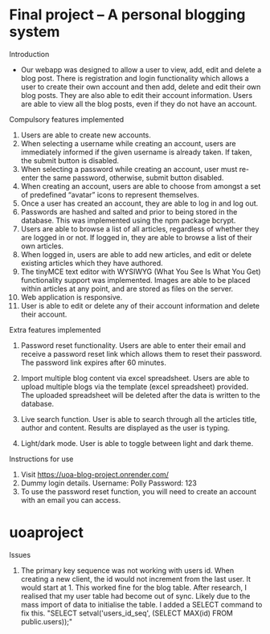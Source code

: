 # Final project &ndash; A personal blogging system

Introduction
  - Our webapp was designed to allow a user to view, add, edit and delete a blog post. There is registration and login functionality
  which allows a user to create their own account and then add, delete and edit their own blog posts. They are also able to edit their
  account information. Users are able to view all the blog posts, even if they do not have an account. 

Compulsory features implemented
1. Users are able to create new accounts. 
2. When selecting a username while creating an account, users are immediately informed if the given username is already taken. If taken, the submit button is disabled. 
3. When selecting a password while creating an account, user must re-enter the same password, otherwise, submit button disabled. 
4. When creating an account, users are able to choose from amongst a set of predefined “avatar” icons to represent themselves.
5. Once a user has created an account, they are able to log in and log out.
6. Passwords are hashed and salted and prior to being stored in the database. This was implemented using the npm package bcrypt. 
7. Users are able to browse a list of all articles, regardless of whether they are logged in or not. If logged in, they are able to browse a
list of their own articles.
8. When logged in, users are able to add new articles, and edit or delete existing articles which they have authored.
9. The tinyMCE text editor with WYSIWYG (What You See Is What You Get) functionality support was implemented. Images are able to
be placed within articles at any point, and are stored as files on the server. 
10. Web application is responsive.
11. User is able to edit or delete any of their account information and delete their account. 

Extra features implemented
1. Password reset functionality. Users are able to enter their email and receive a password reset link which allows them to reset their password. 
The password link expires after 60 minutes. 

2. Import multiple blog content via excel spreadsheet. Users are able to upload multiple blogs via the template (excel spreadsheet) provided. The uploaded spreadsheet will be deleted after the data is written to the database.

3. Live search function. User is able to search through all the articles title, author and content. Results are displayed as the user is typing. 

4. Light/dark mode. User is able to toggle between light and dark theme.

Instructions for use

1. Visit https://uoa-blog-project.onrender.com/
2. Dummy login details. 
    Username: Polly 
    Password: 123
3. To use the password reset function, you will need to create an account with an email you can access. 


# uoaproject

Issues
 1. The primary key sequence was not working with users id. When creating a new client, the id would not increment from the last user. It would start at 1. 
 This worked fine for the blog table. After research, I realised that my user table had become out of sync. Likely due to the mass import of data to initialise the table. 
 I added a SELECT command to fix this. 
 "SELECT setval('users_id_seq', (SELECT MAX(id) FROM public.users));"

